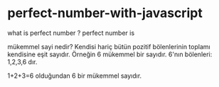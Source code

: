 # perfect-number-with-javascript

what is perfect number ?
perfect number is 


mükemmel sayi nedir?
Kendisi hariç bütün pozitif bölenlerinin toplamı kendisine eşit sayıdır.
Örneğin 6 mükemmel bir sayıdır.
6'nın bölenleri: 1,2,3,6 dır.

1+2+3=6 olduğundan 6 bir mükemmel sayıdır.
